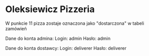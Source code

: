 # Oleksiewicz Pizzeria

W punkcie 11 pizza zostaje oznaczona jako "dostarczona" w tabeli zamówień

Dane do konta admina:
Login: admin
Hasło: admin

Dane do konta dostawcy:
Login: deliverer
Hasło: deliverer
